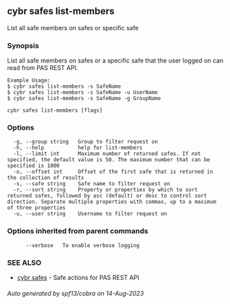 ## cybr safes list-members

List all safe members on safes or specific safe

### Synopsis

List all safe members on safes or a specific safe that
	the user logged on can read from PAS REST API.
	
	Example Usage:
	$ cybr safes list-members -s SafeName
	$ cybr safes list-members -s SafeName -u UserName
	$ cybr safes list-members -s SafeName -g GroupName

```
cybr safes list-members [flags]
```

### Options

```
  -g, --group string   Group to filter request on
  -h, --help           help for list-members
  -l, --limit int      Maximum number of returned safes. If not specified, the default value is 50. The maximum number that can be specified is 1000
  -o, --offset int     Offset of the first safe that is returned in the collection of results
  -s, --safe string    Safe name to filter request on
  -r, --sort string    Property or properties by which to sort returned safes, followed by asc (default) or desc to control sort direction. Separate multiple properties with commas, up to a maximum of three properties
  -u, --user string    Username to filter request on
```

### Options inherited from parent commands

```
      --verbose   To enable verbose logging
```

### SEE ALSO

* [cybr safes](cybr_safes.md)	 - Safe actions for PAS REST API

###### Auto generated by spf13/cobra on 14-Aug-2023
